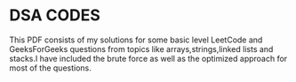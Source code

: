 # DSA CODES
This PDF consists of my solutions for some basic level LeetCode and GeeksForGeeks questions from topics like arrays,strings,linked lists and stacks.I have included the brute force as well as the optimized approach for most of the questions.<br>

